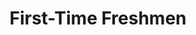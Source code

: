 ---
title: First-Time Freshmen
_schema: detail_page
uuid: aslfkfdfdjsl
type: detail
description:
topper:
  _bookshop_name: design-system/topper/hero
  label:
  background_image:
  alt_text:
  heading:
    - text: Enroll as a First-Time Freshman
      highlight:
  subheading: Subheading.
  body_text: >-
    **Not a domestic first-time freshman?** Check the steps for [transfer](https://www.wvu.edu/admissions/admits/transfer) or [international](https://www.wvu.edu/admissions/admits/international) students.
  styles:
    vibe: down-to-business
    color_palette:
    background_c: bg-white text-dark
    heading_c: text-wvu-blue
    enable_blend: false
    enable_pattern: false
    tint_opacity: 0.5
    margin:
detail_blocks:
  - _bookshop_name: design-system/column/list-big-numbers
    items:
      - text: >-
          ## Log in to the WVU Portal

          The WVU Portal is your gateway to online resources at WVU, including many required to complete your enrollment steps.

          To log in to the WVU Portal, you must first claim your account. Details are included in your acceptance email.
        ctas:
          - text: Claim Your Account
            url: 
      - text: >-
          ## Pay the Academic Deposit

          The academic deposit saves your place in our incoming class and is required to move forward with housing, math placement and New Student Orientation.

          Your academic deposit is fully refundable if you cancel your WVU attendance before May 1 for fall term enrollment and December 1 for spring term enrollment.
        ctas:
          - text: Pay Academic Deposit
            url:
detail_sidebar_blocks:
  - _bookshop_name: design-system/column_sm/jump-links
    items:
      - text: Steps to Enrollment
        anchor: "#steps-to-enrollment"
      - text: FAQs
        anchor: "#faqs"
      - text: Help
        anchor: "#help"
---